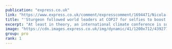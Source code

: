 ```yaml
---
publication: "express.co.uk"
link: "https://www.express.co.uk/comment/expresscomment/1694471/Nicola-Sturgeon-analysis-Sturgeon-followed-world-leaders-at-COP27-for-selfies"
title: "'Sturgeon followed world leaders at COP27 for selfies to boost her PR'"
excerpt: "At least in theory, an international climate conference is supposed to be a place where leaders of nations meet to discuss important issues. But for politicians who are not as powerful as they would l"
image: "https://cdn.images.express.co.uk/img/dynamic/41/1200x712/4392778.jpg?r=1668071748477"
group: pro
rank: 1
---
```

